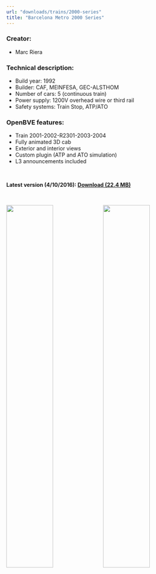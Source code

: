 ```yaml
---
url: "downloads/trains/2000-series"
title: "Barcelona Metro 2000 Series"
---
```

### Creator:

* Marc Riera

### Technical description:

* Build year: 1992
* Builder: CAF, MEINFESA, GEC-ALSTHOM
* Number of cars: 5 (continuous train)
* Power supply: 1200V overhead wire or third rail
* Safety systems: Train Stop, ATP/ATO

### OpenBVE features:

* Train 2001-2002-R2301-2003-2004
* Fully animated 3D cab
* Exterior and interior views
* Custom plugin (ATP and ATO simulation)
* L3 announcements included

&nbsp;

**Latest version (4/10/2016): <a href="https://github.com/MarcRiera/FCMB-2000/releases/download/v1.3/FCMB_2000_v1.3.obp">Download (22.4 MB)</a>**

&nbsp;

<a href="/images/trens/2000/1.png" target="_blank"><img style="float: left; width: 49.5%; margin-right: 0.5%; margin-bottom: 1em;" src="/images/trens/2000/1.png" /></a><a href="/images/trens/2000/2.png" target="_blank"><img style="float: right; width: 49.5%; margin-left: 0.5%; margin-bottom: 1em;" src="/images/trens/2000/2.png" /></a>
